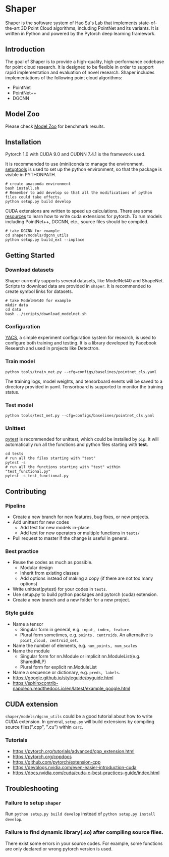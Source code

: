 # Shaper
Shaper is the software system of Hao Su's Lab that implements state-of-the-art 3D Point Cloud algorithms, 
including PointNet and its variants. 
It is written in Python and powered by the Pytorch deep learning framework.

## Introduction
The goal of Shaper is to provide a high-quality, high-performance codebase for point cloud research. 
It is designed to be flexible in order to support rapid implementation and evaluation of novel research. 
Shaper includes implementations of the following point cloud algorithms:
- PointNet
- PointNet++
- DGCNN

## Model Zoo
Please check [Model Zoo](MODEL_ZOO.md) for benchmark results.

## Installation
Pytorch 1.0 with CUDA 9.0 and CUDNN 7.4.1 is the framework used.

It is recommended to use (mini)conda to manage the environment.
[setuptools](https://setuptools.readthedocs.io/en/latest/) is used to set up the python environment, 
so that the package is visible in PYTHONPATH.
```
# create anaconda environment
bash install.sh
# Remember to add develop so that all the modifications of python files could take effects.
python setup.py build develop
```
CUDA extensions are written to speed up calculations.
There are some [resources](#cuda-extension) to learn how to write cuda extensions for pytorch.
To run models including PointNet++, DGCNN, etc., source files should be compiled.
```
# take DGCNN for example
cd shaper/models/dgcnn_utils
python setup.py build_ext --inplace
```

## Getting Started

### Download datasets
Shaper currently supports several datasets, like ModelNet40 and ShapeNet.
Scripts to download data are provided in ``shaper``.
It is recommended to create symbol links for datasets.
```
# take ModelNet40 for example
mkdir data
cd data
bash ../scripts/download_modelnet.sh
```

### Configuration
[YACS](https://pypi.org/project/yacs/), a simple experiment configuration system for research, 
is used to configure both training and testing.
It is a library developed by Facebook Research and used in projects like Detectron.

### Train model
```
python tools/train_net.py --cfg=configs/baselines/pointnet_cls.yaml
```
The training logs, model weights, and tensorboard events will be saved to a directory provided in yaml.
Tensorboard is supported to monitor the training status.

### Test model
```
python tools/test_net.py --cfg=configs/baselines/pointnet_cls.yaml
```

### Unittest
[pytest](https://docs.pytest.org/en/latest/) is recommended for unittest, which could be installed by ``pip``.
It will automatically run all the functions and python files starting with **test**.
```
cd tests
# run all the files starting with "test"
pytest -s
# run all the functions starting with "test" within "test_functional.py"
pytest -s test_functional.py
```

## Contributing

### Pipeline
- Create a new branch for new features, bug fixes, or new projects.
- Add unittest for new codes
    - Add test for new models in-place
    - Add test for new operators or multiple functions in ``tests/``
- Pull request to master if the change is useful in general.

### Best practice
- Reuse the codes as much as possible.
    - Modular design
    - Inherit from existing classes
    - Add options instead of making a copy (if there are not too many options)
- Write unittest(pytest) for your codes in ``tests``.
- Use setup.py to build python packages and pytorch (cuda) extension.
- Create a new branch and a new folder for a new project.

### Style guide
- Name a tensor
    - Singular form in general, e.g. ``input, index, feature``.
    - Plural form sometimes, e.g. ``points, centroids``. 
    An alternative is ``point_cloud, centroid_set``.
- Name the number of elements, e.g. ``num_points, num_scales``
- Name the module
    - Singular form for nn.Module or implicit nn.ModuleList(e.g. SharedMLP)
    - Plural form for explicit nn.ModuleList
- Name a sequence or dictionary, e.g. ``preds, labels``.
- https://google.github.io/styleguide/pyguide.html
- https://sphinxcontrib-napoleon.readthedocs.io/en/latest/example_google.html

## CUDA extension

``shaper/models/dgcnn_utils`` could be a good tutorial about how to write CUDA extension.
In general, ``setup.py`` will build extensions by compiling source files(".cpp", ".cu") within ``csrc``.

### Tutorials
- https://pytorch.org/tutorials/advanced/cpp_extension.html
- https://pytorch.org/cppdocs
- https://github.com/pytorch/extension-cpp
- https://devblogs.nvidia.com/even-easier-introduction-cuda
- https://docs.nvidia.com/cuda/cuda-c-best-practices-guide/index.html

## Troubleshooting

### Failure to setup ``shaper``
Run ``python setup.py build develop`` instead of ``python setup.py install develop``.

### Failure to find dynamic library(.so) after compiling source files.
There exist some errors in your source codes.
For example, some functions are only declared or wrong pytorch version is used.